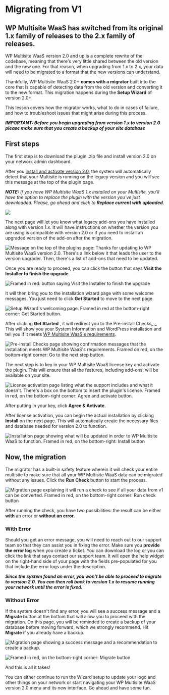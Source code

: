 # Migrating from V1

## WP Multisite WaaS has switched from its original 1.x family of releases to the 2.x family of releases.

WP Multisite WaaS version 2.0 and up is a complete rewrite of the codebase, meaning that there's very little shared between the old version and the new one. For that reason, when upgrading from 1.x to 2.x, your data will need to be migrated to a format that the new versions can understand.

Thankfully, WP Multisite WaaS 2.0+ **comes with a migrator** built into the core that is capable of detecting data from the old version and converting it to the new format. This migration happens during the **Setup Wizard** of version 2.0+.

This lesson covers how the migrator works, what to do in cases of failure, and how to troubleshoot issues that might arise during this process.

_**IMPORTANT: Before you begin upgrading from version 1.x to version 2.0 please make sure that you create a backup of your site database**_

## First steps

The first step is to download the plugin .zip file and install version 2.0 on your network admin dashboard.

After you [install and activate version 2.0](1677127281-installing-wp-ultimo.html), the system will automatically detect that your Multisite is running on the legacy version and you will see this message at the top of the plugin page.

_**NOTE:** If you have WP Multisite WaaS 1.x installed on your Multisite, you'll have the option to replace the plugin with the version you've just downloaded. Please, go ahead and click to **Replace current with uploaded**._

![](https://support.delta.nextpress.co/rails/active_storage/blobs/redirect/eyJfcmFpbHMiOnsibWVzc2FnZSI6IkJBaHBBcDRjIiwiZXhwIjpudWxsLCJwdXIiOiJibG9iX2lkIn19--c2aff9b312e5b7ec95c9e2c5355480d4aa7258fd/Migration.png)

The next page will let you know what legacy add-ons you have installed along with version 1.x. It will have instructions on whether the version you are using is compatible with version 2.0 or if you need to install an upgraded version of the add-on after the migration.

![Message on the top of the plugins page: Thanks for updating to WP Multisite WaaS version 2.0. There's a link below it that leads the user to the version upgrader. Then, there's a list of add-ons that need to be updated.](https://wp-ultimo-space.fra1.cdn.digitaloceanspaces.com/hs-file-4E9kAFlcb5.png)

Once you are ready to proceed, you can click the button that says **Visit the Installer to finish the upgrade**.

![Framed in red: button saying Visit the Installer to finish the upgrade](https://wp-ultimo-space.fra1.cdn.digitaloceanspaces.com/hs-file-BnJrjt7Drw.png)

It will then bring you to the installation wizard page with some welcome messages. You just need to click **Get Started** to move to the next page.

![Setup Wizard's welcoming page. Framed in red at the bottom-right corner: Get Started button.](https://wp-ultimo-space.fra1.cdn.digitaloceanspaces.com/hs-file-1dvRbsEnrN.png)

After clicking **Get Started** , it will redirect you to the Pre-install Checks_._ This will show you your System Information and WordPress installation and tell you if it meets [WP Multisite WaaS's requirements](https://help.wpultimo.com/article/323-wp-ultimo-requirements).

![Pre-install Checks page showing confirmation messages that the installation meets WP Multisite WaaS's requirements. Framed on red, on the bottom-right corner: Go to the next step button.](https://wp-ultimo-space.fra1.cdn.digitaloceanspaces.com/hs-file-i0SwDNkaEO.png)

The next step is to key in your WP Multisite WaaS license key and activate the plugin. This will ensure that all the features, including add-ons, will be available on your site.

![License activation page listing what the support includes and what it doesn't. There's a box on the bottom to insert the plugin's license. Framed in red, on the bottom-right corner: Agree and activate button.](https://wp-ultimo-space.fra1.cdn.digitaloceanspaces.com/hs-file-QAwmR9oLQL.png)

After putting in your key, click **Agree & Activate**.

After license activation, you can begin the actual installation by clicking **Install** on the next page. This will automatically create the necessary files and database needed for version 2.0 to function.

![Installation page showing what will be updated in order to WP Multisite WaaS to function. Framed in red, on the bottom-right: Install button](https://wp-ultimo-space.fra1.cdn.digitaloceanspaces.com/hs-file-FCyBH12y4d.png)

## Now, the migration

The migrator has a built-in safety feature wherein it will check your entire multisite to make sure that all your WP Multisite WaaS data can be migrated without any issues. Click the **Run Check** button to start the process.

![Migration page explaining it will run a check to see if all your data from v1 can be converted. Framed in red, on the bottom-right corner: Run check button](https://wp-ultimo-space.fra1.cdn.digitaloceanspaces.com/hs-file-vXLXFLjogz.png)

After running the check, you have two possibilities: the result can be either **with** an error or **without an error**.

### With Error

Should you get an error message, you will need to reach out to our support team so that they can assist you in fixing the error. Make sure you **provide the error log** when you create a ticket. You can download the log or you can click the link that says contact our support team. It will open the help widget on the right-hand side of your page with the fields pre-populated for you that include the error logs under the description.

_**Since the system found an error, you won't be able to proceed to migrate to version 2.0. You can then roll back to version 1.x to resume running your network until the error is fixed.**_

### Without Error

If the system doesn't find any error, you will see a success message and a **Migrate** button at the bottom that will allow you to proceed with the migration. On this page, you will be reminded to create a backup of your database before moving forward, which we strongly recommend. Hit **Migrate** if you already have a backup.

![Migration page showing a success message and a recommendation to create a backup.](https://wp-ultimo-space.fra1.cdn.digitaloceanspaces.com/hs-file-T5ELIgTX5a.png)

![Framed in red, on the bottom-right corner: Migrate button](https://wp-ultimo-space.fra1.cdn.digitaloceanspaces.com/hs-file-Y2AfV93rpf.png)

And this is all it takes!

You can either continue to run the Wizard setup to update your logo and other things on your network or start navigating your WP Multisite WaaS version 2.0 menu and its new interface. Go ahead and have some fun.
